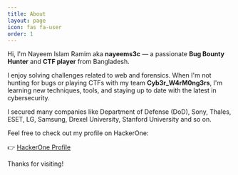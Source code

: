 ```yaml
---
title: About
layout: page
icon: fas fa-user
order: 1
---
```


Hi, I'm Nayeem Islam Ramim aka **nayeems3c** — a passionate **Bug Bounty Hunter** and **CTF player** from Bangladesh.

I enjoy solving challenges related to web and forensics. When I'm not hunting for bugs or playing CTFs with my team **Cyb3r_W4rM0ng3rs**, I'm learning new techniques, tools, and staying up to date with the latest in cybersecurity.

I secured many companies like Department of Defense (DoD), Sony, Thales, ESET, LG, Samsung, Drexel University, Stanford University and so on.

Feel free to check out my profile on HackerOne:

👉 [HackerOne Profile](https://hackerone.com/nayeems3c)

Thanks for visiting!

